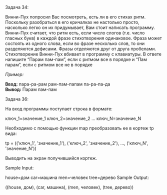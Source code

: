 Задача 34:

  Винни-Пух попросил Вас посмотреть, есть ли в его стихах ритм. Поскольку разобраться в его кричалках не настолько просто, насколько легко он их придумывает, Вам стоит написать программу. Винни-Пух считает, что ритм есть, если число слогов (т.е. число гласных букв) в каждой фразе стихотворения одинаковое. Фраза может состоять из одного слова, если во фразе несколько слов, то они разделяются дефисами. Фразы отделяются друг от друга пробелами. Стихотворение  Винни-Пух вбивает в программу с клавиатуры. В ответе напишите “Парам пам-пам”, если с ритмом все в порядке и “Пам парам”, если с ритмом все не в порядке

*Пример:*

**Ввод:** пара-ра-рам рам-пам-папам па-ра-па-да    
    **Вывод:** Парам пам-пам  

    
Задача 36:

 На вход программы поступает строка в формате:

ключ_1=значение_1 ключ_2=значение_2 ... ключ_N=значение_N

Необходимо с помощью функции map преобразовать ее в кортеж tp вида:

tp = (('ключ_1', 'значение_1'), ('ключ_2', 'значение_2'), ..., ('ключ_N', 'значение_N'))

Выводить на экран получившийся кортеж.

Sample Input:

house=дом car=машина men=человек tree=дерево
Sample Output:

((house, дом), (car, машина), (men, человек), (tree, дерево))